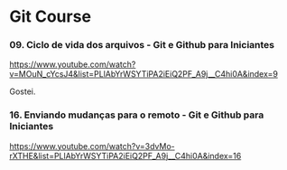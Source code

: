 # Git Course

### 09. Ciclo de vida dos arquivos - Git e Github para Iniciantes

https://www.youtube.com/watch?v=MOuN_cYcsJ4&list=PLlAbYrWSYTiPA2iEiQ2PF_A9j__C4hi0A&index=9

Gostei.

### 16. Enviando mudanças para o remoto - Git e Github para Iniciantes

https://www.youtube.com/watch?v=3dvMo-rXTHE&list=PLlAbYrWSYTiPA2iEiQ2PF_A9j__C4hi0A&index=16